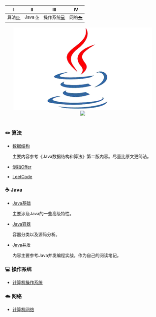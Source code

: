 
| Ⅰ | Ⅱ | Ⅲ | Ⅳ |
| :--------: | :---------: | :---------: | :---------: |
| 算法[:pencil2:](#pencil2-算法) | Java [:coffee:](#coffee-Java) | 操作系统[:computer:](#computer-操作系统)|网络[:cloud:](#cloud-网络) |

<div align="center">
    <img src="pics//java.gif" width="450px"/>
    <br>
    <a href="https://github.com/MinheZ"> <img src="https://img.shields.io/badge/_-MinheZ-4ab8a1.svg"></a>
</div><br>

### :pencil2: 算法
- [数据结构](https://github.com/MinheZ/Notes/blob/master/note/数据结构.md)

  主要内容参考《Java数据结构和算法》第二版内容。尽量比原文更简洁。
- [剑指Offer](https://github.com/MinheZ/Notes/blob/master/note/剑指Offer.md)
- [LeetCode](https://github.com/MinheZ/Notes/blob/master/note/LeetCode.md)

### :coffee: Java
- [Java基础](https://github.com/MinheZ/Notes/blob/master/note/Java基础.md)

  主要涉及Java的一些高级特性。
- [Java容器](https://github.com/MinheZ/Notes/blob/master/note/Java容器.md)

  容器分类以及源码分析。
- [Java并发](https://github.com/MinheZ/Notes/blob/master/note/Java并发.md)

  内容主要参考Java并发编程实战，作为自己的阅读笔记。

### :computer: 操作系统
- [计算机操作系统](https://github.com/MinheZ/Notes/blob/master/note/计算机操作系统.md)


### :cloud: 网络
- [计算机网络](https://github.com/MinheZ/Notes/blob/master/note/计算机网络.md)
